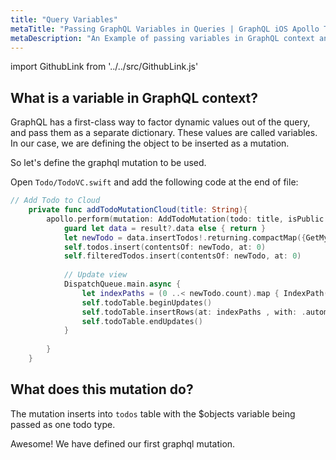 ```yaml
---
title: "Query Variables"
metaTitle: "Passing GraphQL Variables in Queries | GraphQL iOS Apollo Tutorial"
metaDescription: "An Example of passing variables in GraphQL context and usage of Apollo GraphQL Mutation variables in iOS app."
---
```


import GithubLink from '../../src/GithubLink.js'

What is a variable in GraphQL context?
-------------------------------------
GraphQL has a first-class way to factor dynamic values out of the query, and pass them as a separate dictionary. These values are called variables. In our case, we are defining the object to be inserted as a mutation.

So let's define the graphql mutation to be used.

Open `Todo/TodoVC.swift` and add the following code at the end of file:

<GithubLink link="https://github.com/hasura/learn-graphql/blob/master/tutorials/mobile/ios-apollo/app-final/Todo/TodoVC.swift" text="Todo/TodoVC.swift" />

```swift
// Add Todo to Cloud
    private func addTodoMutationCloud(title: String){
        apollo.perform(mutation: AddTodoMutation(todo: title, isPublic: false)) { (result, error) in
            guard let data = result?.data else { return }
            let newTodo = data.insertTodos!.returning.compactMap({GetMyTodosQuery.Data.Todo(id: $0.id, title: $0.title, createdAt: $0.createdAt, isCompleted: $0.isCompleted)})
            self.todos.insert(contentsOf: newTodo, at: 0)
            self.filteredTodos.insert(contentsOf: newTodo, at: 0)
            
            // Update view
            DispatchQueue.main.async {
                let indexPaths = (0 ..< newTodo.count).map { IndexPath(row: $0, section: 0) }
                self.todoTable.beginUpdates()
                self.todoTable.insertRows(at: indexPaths , with: .automatic)
                self.todoTable.endUpdates()
            }
            
        }
    }
```

What does this mutation do?
---------------------------
The mutation inserts into `todos` table with the $objects variable being passed as one todo type.

Awesome! We have defined our first graphql mutation.